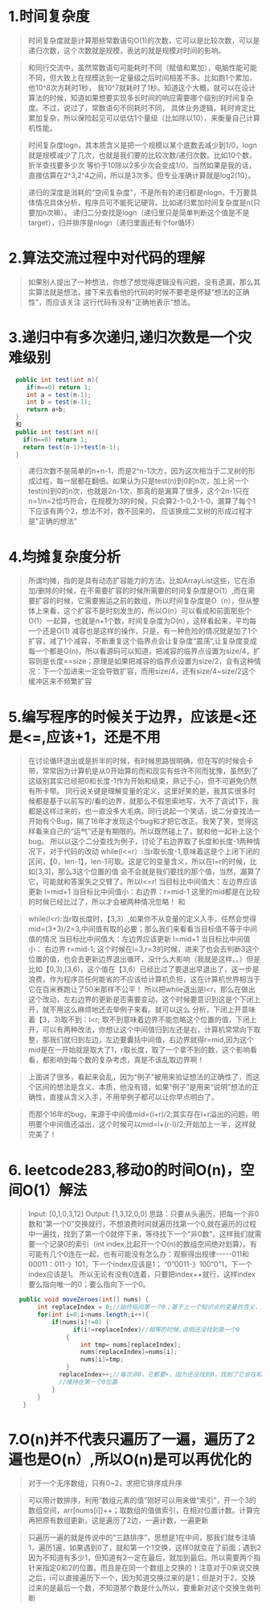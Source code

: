 
# 1.时间复杂度
> 时间复杂度就是计算那些常数语句O(1)的次数，它可以是比较次数，可以是递归次数，这个次数就是规模，表达的就是规模对时间的影响。

> 和同行交流中，虽然常数语句可能耗时不同（赋值和累加），电脑性能可能不同，但大致上在规模达到一定量级之后时间相差不多。比如跑1个累加，他10^8次方耗时1秒，
我10^7就耗时了1秒。知道这个大概，就可以在设计算法的时候，知道如果想要实现多长时间的响应需要哪个级别的时间复杂度。不过，说过了，常数语句不同耗时不同，
具体业务逻辑，耗时肯定比累加复杂，所以保险起见可以低估1个量级（比如除以10），来衡量自己计算机性能。

> 时间复杂度logn，其本质含义是把一个规模以某个底数去减少到1/0，logn就是规模减少了几次，也就是我们要的比较次数/递归次数。比如10个数，折半查找要多少次
等价于10除以2多少次会变成1/0，当然如果是我的话，直接估算在2^3,2^4之间，所以是3次多。但专业准确计算就是log2(10）。

> 递归的深度是消耗的“空间复杂度”，不是所有的递归都是nlogn，千万要具体情况具体分析，程序员可不能死记硬背。比如递归累加时间复杂度是n(只要加n次嘛）。
递归二分查找是logn（递归里只是简单判断这个值是不是target），归并排序是nlogn（递归里面还有个for循环）

# 2.算法交流过程中对代码的理解
> 如果别人提出了一种想法，你想了想觉得逻辑没有问题，没有遗漏，那么其实算法就是想法，接下来去看他的代码的时候不要老是怀疑“想法的正确性”，而应该关注
这行代码有没有“正确地表示”想法。

# 3.递归中有多次递归,递归次数是一个灾难级别
```java
  public int test(int n){
     if(n==0) return 1;
     int a = test(n-1);
     int b = test(n-1);
     return a+b;
  }
  和
  public int test(int n){
    if(n==0) return 1;
    return test(n-1)+test(n-1);
  }
```
>   递归次数不是简单的n+n-1，而是2^n-1次方，因为这次相当于二叉树的形成过程，每一层都在翻倍。如果认为只是test(n)到0的n次，加上另一个test(n)到0的n次，也就是2n-1次，那真的是漏算了很多，这个2n-1只在n=1/n=2恰巧符合，在规模为3的时候，只会算2-1-0,2-1-0，漏算了每个1下应该有两个2，想法不对，救不回来的，
  应该换成二叉树的形成过程才是"正确的想法"

# 4.均摊复杂度分析
> 所谓均摊，指的是具有动态扩容能力的方法，比如ArrayList这些，它在添加/删除的时候，在不需要扩容的时候所需要的时间复杂度是O(1）,而在需要扩容的时候，它需要搬运之前的数组，所以时间复杂度是O（n），但从整体上来看，这个扩容不是时刻发生的，所以O(n）可以看成和前面那些个O(1）一起算，也就是n+1个数，时间复杂度为O(n），这样看起来，平均每一个还是O(1)
> 减容也是这样的操作，只是，有一种危险的情况就是加了1个扩容，减了1个减容，不断重复这个临界点会让复杂度“震荡”,让复杂度变成每一个都是O(n)，所以看源码可以知道，把减容的临界点设置为size/4，扩容则是长度==size；原理是如果把减容的临界点设置为size/2，会有这种情况：下一个加进来一定会导致扩容，而用size/4，还有size/4~size/2这个缓冲区来不频繁扩容

# 5.编写程序的时候关于边界，应该是<还是<=,应该+1，还是不用
> 在讨论循环退出或是折半的时候，有时候思路很明确，但在写的时候会卡带，常常因为计算机是从0开始算的而和现实有些许不同而犹豫，虽然到了这级别其实已经把0和长度-1作为开始和结束，熟记于心，但不可避免仍然有所卡带。
> 同行说关键是理解变量的定义，这里好笑的是，我其实很多时候都是基于以前写的/看的边界，就那么不假思索地写，大不了调试1下，我都是这样过来的，也一直没多大毛病。同行说起一个笑话，说二分查找法一开始有个Bug，隔了16年才发现这个bug和才把它改正。我笑了笑，觉得这样看来自己的“运气”还是有期限的。所以既然碰上了，就和他一起补上这个bug。
> 所以以这个二分查找为例子，讨论了右边界取了长度和长度-1两种情况下，对于代码的改动
  while(l<=r）:当r取长度-1,意味着这是个上闭下闭的区间，【0，len-1】，len-1可取。这是它的变量含义，所以在l=r的时候，比如[3,3]，那么3这个位置的值
  会不会就是我们要找的那个值，当然，漏算了它，可能就和答案失之交臂了。所以l<=r!
  当目标比中间值大：左边界应该更新 l=mid+1
  当目标比中间值小：右边界：r=mid-1   这里的mid都是在比较的时候已经比过了，所以才会被两种情况忽略！
  和
 
> while(l<r):当r取长度时，【3,3）,如果你不从变量的定义入手，任然会觉得mid=(3+3)/2=3,中间值有取的必要；那么我们来看看当目标值不等于中间值的情况
   当目标比中间值大：左边界应该更新 l=mid+1 
  当目标比中间值小： 右边界 r=mid-1;
  这个时候在l=3,r=3的时候，进来了也会去判断3这个位置的值，也会去更新边界退出循环，没什么大影响（我就是这样。。）但是比如【0,3),[3,6)，这个值在【3,6）已经比过了要退出早退出了，这一步是浪费。作为程序员任何能省的不应该给计算机负担，这在计算机世界相当于它在百米赛跑让了50米那样不公平！
  所以把while退出是l<r，那么在做出这个改动，左右边界的更新是否需要变动，这个时候要意识到这是个下闭上开，就不用这么麻烦地还去举例子来看。就可以这么
  分析，下闭上开意味着【3，3)取不到：l<r; 取不到意味着边界不能忽略这个位置的值，下闭上开，可以有两种改法，你想让这个中间值归到左还是右，计算机常常向下取整，那我们就归到左边，左边要囊括中间值，右边界就得r=mid,因为这个mid是在一开始就是取大了1，r取长度，取了一个拿不到的数，这个影响看看，都影响到每个数的复杂考虑，真是不该乱取边界啊！

> 上面讲了很多，看起来会乱，因为“例子”被用来验证想法的正确性了，而这个区间的想法是含义、本质，他没有错，如果“例子”是用来“说明”想法的正确性，直接从含义入手，不用举例子都可以让你早点明白了。

> 而那个16年的bug，来源于中间值mid=(l+r)/2;其实存在l+r溢出的问题，明明要个中间值还溢出，这个时候可以mid=l+(r-l)/2;开始加上一半，这样就完美了！

# 6. leetcode283,移动0的时间O(n)，空间O(1）解法
> Input: [0,1,0,3,12]
Output: [1,3,12,0,0]
> 思路：只要从头遍历，把每一个非0数和“第一个0”交换就行，不想浪费时间就遍历找第一个0,就在遍历的过程中一遍找，找到了第一个0就停下来，等待找下一个“非0数”，这样我们就需要一个记录0的索引（int index,比起开一个O(n)的数组空间绝对划算）。有可能有几个0连在一起，也有可能没有怎么办：观察得出规律-----011和00011：011-》101，下一个index应该是1；    “0”0011-》100“0”1，下一个index应该是1。  所以无论有没有0连着，只要把index++就行，这样index要么指向唯一的0；要么指向下一个0。
```java
   public void moveZeroes(int[] nums) {
        int replaceIndex = 0;//始终指向第一个0；基于上一个知识点的变量的含义，这是最关键的一个变量！
        for(int i=0;i<nums.length;i++){
            if(nums[i]!=0) {
                  if(i!=replaceIndex)//相等的时候,说明还没找到第一个0
                {
                    int tmp= nums[replaceIndex];
                    nums[replaceIndex]=nums[i];
                    nums[i]=tmp;
                }
              replaceIndex++;//每次非0，它都要+，因为还没找到0，找到了它会在和非0数交换才加，这意味着这期间可能有几个0连着，但是因为没进这个循环
              //维持在第一个0位置
            }
        }     
    }
```

# 7.O(n)并不代表只遍历了一遍，遍历了2遍也是O(n）,所以O(n)是可以再优化的
> 对于一个无序数组，只有0~2，求把它排序成升序

> 可以用计数排序，利用“数组元素的值”刚好可以用来做“索引”，开一个3的数组空间，arr[nums[i]]++；取数组的值做索引，在相对位置计数。计算完再把原有数组更新。这是遍历了2边，一遍计数，一遍更新

> 只遍历一遍的就是传说中的“三路排序”，思想是1在中间，那我们就专注填1，遍历1遍，如果遇到0了，就和第一个1交换，这样0就变在了前面；遇到2因为不知道有多少1，但知道有2一定在最后，就加到最后。所以需要两个指针来指定0和2的位置。而且是在同一个数组上交换的！注意对于0来说交换之后，i可以直接遍历下一个，因为知道交换过来的是1；但是对于2，交换过来的是最后一个数，不知道那个数是什么所以，要重新对这个交换生做判断



